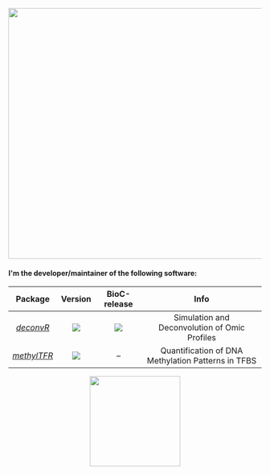 
<a href="url"><img src="https://media.giphy.com/media/DUQwzXb64bU0ynjbqe/giphy.gif?cid=790b76117a1d464bb2cd3ca9ad147c79f15f9211a0c08d3c&rid=giphy.gif&ct=g" align="center" height="500" width="800" ></a>


#### I'm the developer/maintainer of the following software:

| Package | Version | BioC-release | Info |
|:----------------:|:----------------:|:----------------:|:----------------:|
| [_deconvR_](https://github.com/BIMSBbioinfo/deconvR) | [![](https://img.shields.io/badge/release%20version-1.14.0-green.svg)](https://www.bioconductor.org/packages/deconvR) | [![](http://bioconductor.org/shields/build/release/bioc/deconvR.svg)](http://bioconductor.org/checkResults/release/bioc-LATEST/deconvR) | Simulation and Deconvolution of Omic Profiles |
| [_methylTFR_](https://github.com/EpigenomeInformatics/methylTFR) | [![](https://img.shields.io/badge/release%20version-1.0.0-blue.svg)](https://github.com/EpigenomeInformatics/methylTFR/releases) | – | Quantification of DNA Methylation Patterns in TFBS |


<center>
  <img height="180em" src="https://github-readme-stats.vercel.app/api?username=igunduz&show_icons=false&hide_border=true&&count_private=true&include_all_commits=true&theme=radical" />
</center>

